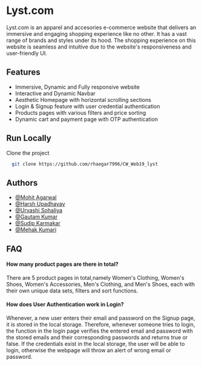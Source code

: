 
# Lyst.com

Lyst.com is an apparel and accesories e-commerce website that delivers an immersive and engaging shopping experience like no other. It has a vast range of brands and styles under its hood. The shopping experience on this website is seamless and intuitive due to the website's responsiveness and user-friendly UI.


## Features

- Immersive, Dynamic and Fully responsive website
- Interactive and Dynamic Navbar
- Aesthetic Homepage with horizontal scrolling sections
- Login & Signup feature with user credential authentication
- Products pages with various filters and price sorting
- Dynamic cart and payment page with OTP authentication



## Run Locally

Clone the project

```bash
  git clone https://github.com/rhaegar7996/CW_Web19_lyst
```




## Authors

- [@Mohit Agarwal](https://github.com/rhaegar7996)
- [@Harsh Upadhayay](https://github.com/harshu878)
- [@Urvashi Sohaliya](https://github.com/UrvashiSohaliya2511)
- [@Gautam Kumar](https://github.com/gautamprajapat8)
- [@Sudip Karmakar](https://github.com/sudip40)
- [@Mehak Kumari](https://github.com/Mehakkumari)


## FAQ

#### How many product pages are there in total?

There are 5 product pages in total,namely Women's Clothing, Women's Shoes, Women's Accessories, Men's Clothing, and Men's Shoes, each with their own unique data sets, filters and sort functions. 

#### How does User Authentication work in Login?

Whenever, a new user enters their email and password on the Signup page, it is stored in the local storage. Therefore, whenever someone tries to login, the function in the login page verifies the entered email and password with the stored emails and their corresponding passwords and returns true or false. If the credentials exist in the local storage, the user will be able to login, otherwise the webpage will throw an alert of wrong email or password.



